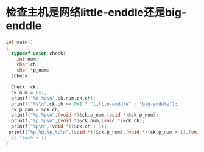 <link href="../../css/style.css" rel="stylesheet" type="text/css" />

# 检查主机是网络little-enddle还是big-enddle

```C
int main()
{
  typedef union check{
    int num;
    char ch;
    char *p_num;
  }Check;

  Check  ck;
  ck.num = 0x1;
  printf("%d,%d\n",ck.num,ck.ch);
  printf("%s\n",ck.ch == 0x1 ? "little-enddle" : "big-enddle");
  ck.p_num = &ck.ch;
  printf("%p,%p\n",(void *)&ck.p_num,(void *)&ck.p_num);
  printf("%p,%p\n",(void *)&ck.num,(void *)&ck.ch);
  printf("%p\n",(void *)(&ck.ch + 1));
 printf("%p,%p,%p,%p\n",(void *)(&ck.p_num),(void *)(ck.p_num + 1),(void *)(ck.p_num + 2),(void *)(ck.p_num + 3));
  // *(&ch + 1)
}
```

